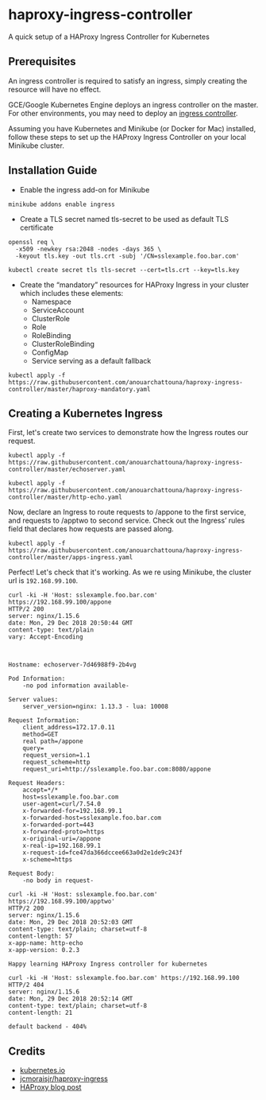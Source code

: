 # haproxy-ingress-controller
A quick setup of a HAProxy Ingress Controller for Kubernetes

## Prerequisites
An ingress controller is required to satisfy an ingress, simply creating the resource will have no effect.

GCE/Google Kubernetes Engine deploys an ingress controller on the master. For other environments, you may need to deploy an [ingress controller](https://kubernetes.io/docs/concepts/services-networking/ingress/#ingress-controllers).

Assuming you have Kubernetes and Minikube (or Docker for Mac) installed, follow these steps to set up the HAProxy Ingress Controller on your local Minikube cluster.

## Installation Guide
- Enable the ingress add-on for Minikube
```shell
minikube addons enable ingress
```
- Create a TLS secret named tls-secret to be used as default TLS certificate
```shell
openssl req \
  -x509 -newkey rsa:2048 -nodes -days 365 \
  -keyout tls.key -out tls.crt -subj '/CN=sslexample.foo.bar.com'
```
```shell
kubectl create secret tls tls-secret --cert=tls.crt --key=tls.key
```
- Create the “mandatory” resources for HAProxy Ingress in your cluster which includes these elements:
  * Namespace
  * ServiceAccount
  * ClusterRole
  * Role
  * RoleBinding
  * ClusterRoleBinding
  * ConfigMap
  * Service serving as a default fallback
```shell
kubectl apply -f https://raw.githubusercontent.com/anouarchattouna/haproxy-ingress-controller/master/haproxy-mandatory.yaml
```
## Creating a Kubernetes Ingress
First, let's create two services to demonstrate how the Ingress routes our request.
```shell
kubectl apply -f https://raw.githubusercontent.com/anouarchattouna/haproxy-ingress-controller/master/echoserver.yaml
```
```shell
kubectl apply -f https://raw.githubusercontent.com/anouarchattouna/haproxy-ingress-controller/master/http-echo.yaml
```
Now, declare an Ingress to route requests to /appone to the first service, and requests to /apptwo to second service. Check out the Ingress’ rules field that declares how requests are passed along.
```shell
kubectl apply -f https://raw.githubusercontent.com/anouarchattouna/haproxy-ingress-controller/master/apps-ingress.yaml
```
Perfect! Let's check that it's working. As we re using Minikube, the cluster url is `192.168.99.100`.
```shell
curl -ki -H 'Host: sslexample.foo.bar.com' https://192.168.99.100/appone
HTTP/2 200
server: nginx/1.15.6
date: Mon, 29 Dec 2018 20:50:44 GMT
content-type: text/plain
vary: Accept-Encoding



Hostname: echoserver-7d46988f9-2b4vg

Pod Information:
	-no pod information available-

Server values:
	server_version=nginx: 1.13.3 - lua: 10008

Request Information:
	client_address=172.17.0.11
	method=GET
	real path=/appone
	query=
	request_version=1.1
	request_scheme=http
	request_uri=http://sslexample.foo.bar.com:8080/appone

Request Headers:
	accept=*/*
	host=sslexample.foo.bar.com
	user-agent=curl/7.54.0
	x-forwarded-for=192.168.99.1
	x-forwarded-host=sslexample.foo.bar.com
	x-forwarded-port=443
	x-forwarded-proto=https
	x-original-uri=/appone
	x-real-ip=192.168.99.1
	x-request-id=fce47da366dccee663a0d2e1de9c243f
	x-scheme=https

Request Body:
	-no body in request-
```
```shell
curl -ki -H 'Host: sslexample.foo.bar.com' https://192.168.99.100/apptwo'
HTTP/2 200
server: nginx/1.15.6
date: Mon, 29 Dec 2018 20:52:03 GMT
content-type: text/plain; charset=utf-8
content-length: 57
x-app-name: http-echo
x-app-version: 0.2.3

Happy learning HAProxy Ingress controller for kubernetes
```
```shell
curl -ki -H 'Host: sslexample.foo.bar.com' https://192.168.99.100
HTTP/2 404
server: nginx/1.15.6
date: Mon, 29 Dec 2018 20:52:14 GMT
content-type: text/plain; charset=utf-8
content-length: 21

default backend - 404%
```
## Credits

- [kubernetes.io](https://kubernetes.io/docs/concepts/services-networking/ingress/) 
- [jcmoraisjr/haproxy-ingress](https://github.com/jcmoraisjr/haproxy-ingress)
- [HAProxy blog post](https://www.haproxy.com/blog/haproxy_ingress_controller_for_kubernetes/)